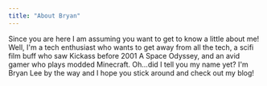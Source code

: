 ```yaml
---
title: "About Bryan"
---
```


Since you are here I am assuming you want to get to know a little about me! Well, I'm a tech enthusiast who wants to get away from all the tech, a scifi film buff who saw Kickass before 2001 A Space Odyssey, and an avid gamer who plays modded Minecraft. Oh...did I tell you my name yet? I'm Bryan Lee by the way and I hope you stick around and check out my blog!
